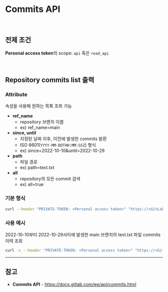 # Commits API

<br>

## 전제 조건
**Personal access token**의 scope: `api` 혹은 `read_api`

<br>

## Repository commits list 출력
### Attribute
속성을 사용해 원하는 목록 조회 가능

- **ref_name**
  - repository 브랜치 이름
  - ex) ref_name=main
- **since, until**
  - 지정된 날짜 이후, 이전에 발생한 commits 발환
  - ISO 8601(`YYYY-MM-DDTHH:MM:SSZ`) 형식
  - ex) since=2022-10-10&until=2022-10-29
- **path**
  - 파일 경로
  - ex) path=text.txt
- **all**
  - repository의 모든 commit 검색
  - ex) all=true

### 기본 형식
```bash
curl --header "PRIVATE-TOKEN: <Personal access token>" "https://<GitLab domain>/api/v4/projects/<Project ID>/repository/commits"
```

### 사용 예시
2022-10-10부터 2022-10-29사이에 발생한 main 브랜치의 text.txt 파일 commits 이력 조회

```bash
curl -s --header "PRIVATE-TOKEN: <Personal access token>" "https://<GitLab domain>/api/v4/projects/<Project ID>/repository/commits?ref_name=main&path=text.txt&since=2022-10-10&until=2022-10-29"
```

<hr>

## 참고
- **Commits API** - https://docs.gitlab.com/ee/api/commits.html
